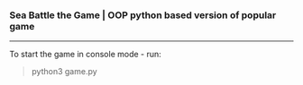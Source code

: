 ### Sea Battle the Game | OOP python based version of popular game
<hr>

To start the game in console mode - run:
> python3 game.py